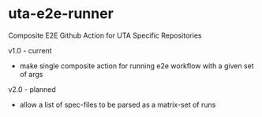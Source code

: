 # uta-e2e-runner
Composite E2E Github Action for UTA Specific Repositories


v1.0 - current
- make single composite action for running e2e workflow with a given set of args


v2.0 - planned
- allow a list of spec-files to be parsed as a matrix-set of runs
